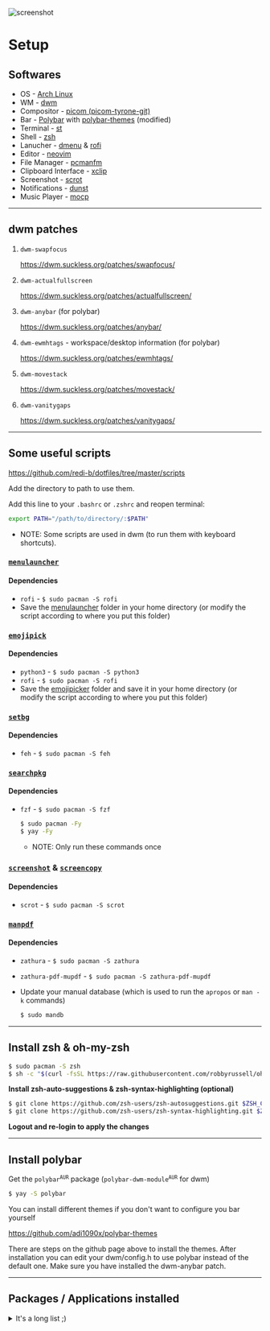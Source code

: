 ![screenshot](https://user-images.githubusercontent.com/66169993/120075666-e8f0ca80-c0aa-11eb-84ab-3db62b4f442c.png)


# Setup

## Softwares

   - OS - [Arch Linux](https://archlinux.org)
   - WM - [dwm](https://dwm.suckless.org)
   - Compositor - [picom (picom-tyrone-git)](https://aur.archlinux.org/packages/picom-tryone-git/)
   - Bar - [Polybar](https://github.com/polybar/polybar)
         with [polybar-themes](https://github.com/adi1090x/polybar-themes) (modified)
   - Terminal - [st](https://st.suckless.org)
   - Shell - [zsh](https://zsh.org)
   - Lanucher - [dmenu](https://dwm.suckless.org) & [rofi](https://github.com/davatorium/rofi)
   - Editor - [neovim](https://github.com/neovim/neovim)
   - File Manager - [pcmanfm](https://wiki.archlinux.org/index.php/PCManFM)
   - Clipboard Interface - [xclip](https://github.com/astrand/xclip)
   - Screenshot - [scrot](https://github.com/resurrecting-open-source-projects/scrot)
   - Notifications - [dunst](https://github.com/dunst-project/dunst)
   - Music Player - [mocp](https://github.com/jonsafari/mocp)

---

## dwm patches

1. ```dwm-swapfocus```

    https://dwm.suckless.org/patches/swapfocus/

2. ```dwm-actualfullscreen```

    https://dwm.suckless.org/patches/actualfullscreen/

3. ```dwm-anybar``` (for polybar)

    https://dwm.suckless.org/patches/anybar/

5. ```dwm-ewmhtags``` - workspace/desktop information (for polybar)

    https://dwm.suckless.org/patches/ewmhtags/

6. ```dwm-movestack```

    https://dwm.suckless.org/patches/movestack/

7. ```dwm-vanitygaps```

    https://dwm.suckless.org/patches/vanitygaps/

---

## Some useful scripts

https://github.com/redi-b/dotfiles/tree/master/scripts

Add the directory to path to use them.

Add this line to your ```.bashrc``` or ```.zshrc``` and reopen terminal:

```bash
export PATH="/path/to/directory/:$PATH"
```
   - NOTE: Some scripts are used in dwm (to run them with keyboard shortcuts).
   
   ### [```menulauncher```](https://github.com/redi-b/dotfiles/tree/master/scripts/menulauncher)
   
   #### Dependencies

   - ```rofi```   -  ```$ sudo pacman -S rofi```
   - Save the [menulauncher](https://github.com/redi-b/dotfiles/tree/master/menulauncher) folder in your home directory (or modify the script according to where you put this folder)

   ### [```emojipick```](https://github.com/redi-b/dotfiles/tree/master/scripts/emojipick)
   
   #### Dependencies
   
   - ```python3```   -  ```$ sudo pacman -S python3```
   - ```rofi```   -   ```$ sudo pacman -S rofi```
   - Save the [emojipicker](https://github.com/redi-b/dotfiles/tree/master/emojipicker) folder and save it in your home directory (or modify the script according to where you put this folder)

   ### [```setbg```](https://github.com/redi-b/dotfiles/tree/master/scripts/setbg)
   
   #### Dependencies
   
   - ```feh``` -  ```$ sudo pacman -S feh```
   
   ### [```searchpkg```](https://github.com/redi-b/dotfiles/tree/master/scripts/searchpkg)
   
   #### Dependencies

   - ```fzf``` -  ```$ sudo pacman -S fzf```

       ```bash
       $ sudo pacman -Fy
       $ yay -Fy
       ```
       - NOTE: Only run these commands once

   ### [```screenshot```](https://github.com/redi-b/dotfiles/tree/master/scripts/screenshot) & [```screencopy```](https://github.com/redi-b/dotfiles/tree/master/scripts/screencopy)
   
   #### Dependencies

   - ```scrot```  -  ```$ sudo pacman -S scrot```

   ### [```manpdf```](https://github.com/redi-b/dotfiles/tree/master/scripts/manpdf)
   
   #### Dependencies
   
   - ```zathura```   -  ```$ sudo pacman -S zathura```
   - ```zathura-pdf-mupdf```  -  ```$ sudo pacman -S zathura-pdf-mupdf```
   - Update your manual database (which is used to run the ```apropos``` or ```man -k``` commands)

       ```bash
       $ sudo mandb
       ```

---

## Install zsh & oh-my-zsh

   ```bash
   $ sudo pacman -S zsh
   $ sh -c "$(curl -fsSL https://raw.githubusercontent.com/robbyrussell/oh-my-zsh/master/tools/install.sh)"
   ```

   **Install zsh-auto-suggestions & zsh-syntax-highlighting (optional)**
   
   ```bash
   $ git clone https://github.com/zsh-users/zsh-autosuggestions.git $ZSH_CUSTOM/plugins/zsh-autosuggestions
   $ git clone https://github.com/zsh-users/zsh-syntax-highlighting.git $ZSH_CUSTOM/plugins/zsh-syntax-highlighting
   ```

   **Logout and re-login to apply the changes**

---

## Install polybar

   Get the <code>polybar<sup>AUR</sup></code> package (<code>polybar-dwm-module<sup>AUR</sup></code> for dwm)

   ```bash
   $ yay -S polybar
   ```

   You can install different themes if you don't want to configure you bar yourself

   https://github.com/adi1090x/polybar-themes

   There are steps on the github page above to install the themes. After installation you can edit your dwm/config.h to use polybar instead of the default one. Make sure you have installed the dwm-anybar patch.

---

## Packages / Applications installed

<details>
   <summary>It's a long list ;)</summary>

   - ```alsa-utils``` 
   - ```ark``` 
   - ```breeze-icons``` 
   - ```clang``` 
   - ```cmake``` 
   - ```cmatrix``` 
   - ```cowsay``` 
   - ```dunst``` 
   - <code>eww-git<sup>AUR</sup></code>
   - ```feh``` 
   - ```figlet``` 
   - ```fortune-mod``` 
   - ```freedownloadmanager``` 
   - ```fzf``` 
   - <code>google-chrome<sup>AUR</sup></code>
   - <code>kvantum-theme-qogir<sup>AUR</sup></code>
   - ```lxappearance``` 
   - ```maim``` 
   - ```mpv``` 
   - ```mtools``` 
   - ```neofetch``` 
   - ```neovim``` 
   - ```nodejs``` 
   - ```noto-fonts``` 
   - ```npm``` 
   - ```os-prober``` 
   - ```pavucontrol``` 
   - ```pcmanfm``` 
   - <code>polybar<sup>AUR</sup></code>
   - ```pulseaudio``` 
   - ```python``` 
   - ```python-pip``` 
   - ```python-pynvim``` 
   - <code>qogir-gtk-theme<sup>AUR</sup></code>
   - ```qt5ct``` 
   - ```rofi``` 
   - ```rustup``` 
   - <code>spotify<sup>AUR</sup></code>
   - ```subversion``` 
   - ```sxiv``` 
   - <code>telegram-desktop<sup>AUR</sup></code>
   - ```tmux``` 
   - ```ttf-hack``` 
   - ```vim``` 
   - <code>visual-studio-code-bin<sup>AUR</sup></code>
   - ```vlc``` 
   - ```wget``` 
   - ```xorg-xev``` 
   - ```xorg-xinit``` 
   - ```xorg-xmodmap``` 
   - ```xorg-xprop``` 
   - ```xorg-xrandr``` 
   - <code>yay<sup>AUR</sup></code>
   - ```zathura``` 
   - ```zathura-pdf-mupdf``` 
   - ```zsh``` 

</details>

